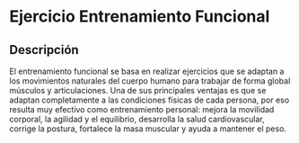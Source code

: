 # Ejercicio Entrenamiento Funcional

## Descripción

El entrenamiento funcional se basa en realizar ejercicios que se adaptan a los movimientos naturales del cuerpo humano para trabajar de forma global músculos y articulaciones. Una de sus principales ventajas es que se adaptan completamente a las condiciones físicas de cada persona, por eso resulta muy efectivo como entrenamiento personal: mejora la movilidad corporal, la agilidad y el equilibrio, desarrolla la salud cardiovascular, corrige la postura, fortalece la masa muscular y ayuda a mantener el peso.